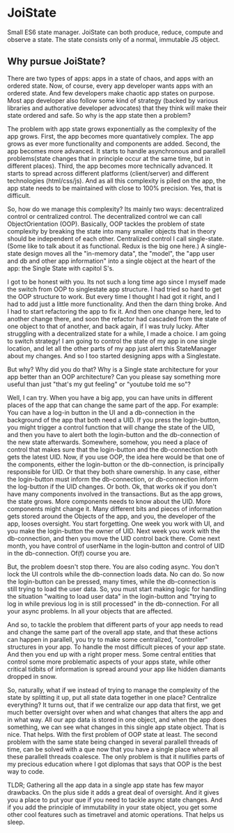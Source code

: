 # JoiState
Small ES6 state manager. 
JoiState can both produce, reduce, compute and observe a state. 
The state consists only of a normal, immutable JS object.

## Why pursue JoiState?
There are two types of apps: apps in a state of chaos, and apps with an ordered state. Now, of course, every app developer wants apps with an ordered state. And few developers make chaotic app states on purpose. Most app developer also follow some kind of strategy (backed by various libraries and authorative developer advocates) that they think will make their state ordered and safe. So why is the app state then a problem?

The problem with app state grows exponentially as the complexity of the app grows. First, the app becomes more quantatively complex. The app grows as ever more functionality and components are added. Second, the app becomes more advanced. It starts to handle asynchronous and parallell problems(state changes that in principle occur at the same time, but in different places). Third, the app becomes more technically advanced. It starts to spread across different platforms (client/server) and different technologies (html/css/js). And as all this complexity is piled on the app, the app state needs to be maintained with close to 100% precision. Yes, that is difficult.

So, how do we manage this complexity? Its mainly two ways: decentralized control or centralized control. The decentralized control we can call ObjectOrientation (OOP). Basically, OOP tackles the problem of state complexity by breaking the state into many smaller objects that in theory should be independent of each other. Centralized control I call single-state. (Some like to talk about it as functional. Redux is the big one here.) A single-state design moves all the "in-memory data", the "model", the "app user and db and other app information" into a single object at the heart of the app: the Single State with capitol S's.

I got to be honest with you. Its not such a long time ago since I myself made the switch from OOP to singlestate app structure. I had tried so hard to get the OOP structure to work. But every time I thought I had got it right, and I had to add just a little more functionality. And then the darn thing broke. And I had to start refactoring the app to fix it. And then one change here, led to another change there, and soon the refactor had cascaded from the state of one object to that of another, and back again, if I was truly lucky. After struggling with a decentralized state for a while, I made a choice. I am going to switch strategy! I am going to control the state of my app in one single location, and let all the other parts of my app just alert this StateManager about my changes. And so I too started designing apps with a Singlestate.

But why? Why did you do that? Why is a Single state architecture for your app better than an OOP architecture? Can you please say something more useful than just "that's my gut feeling" or "youtube told me so"? 

Well, I can try. When you have a big app, you can have units in different places of the app that can change the same part of the app. For example: You can have a log-in button in the UI and a db-connection in the background of the app that both need a UID. If you press the login-button, you might trigger a control function that will change the state of the UID, and then you have to alert both the login-button and the db-connection of the new state afterwards. Somewhere, somehow, you need a place of control that makes sure that the login-button and the db-connection both gets the latest UID. Now, if you use OOP, the idea here would be that one of the components, either the login-button or the db-connection, is principally responsible for UID. Or that they both share ownership. In any case, either the login-button must inform the db-connection, or db-connection inform the log-button if the UID changes. Or both. Ok, that works ok if you don't have many components involved in the transactions. But as the app grows, the state grows. More components needs to know about the UID. More components might change it. Many different bits and pieces of information gets stored around the Objects of the app, and you, the developer of the app, looses oversight. You start forgetting. One week you work with UI, and you make the login-button the owner of UID. Next week you work with the db-connection, and then you move the UID control back there. Come next month, you have control of userName in the login-button and control of UID in the db-connection. Of(f) course you are.

But, the problem doesn't stop there. You are also coding async. You don't lock the UI controls while the db-connection loads data. No can do. So now the login-button can be pressed, many times, while the db-connection is still trying to load the user data. So, you must start making logic for handling the situation "waiting to load user data" in the login-button and "trying to log in while previous log in is still processed" in the db-connection. For all your async problems. In all your objects that are affected.

And so, to tackle the problem that different parts of your app needs to read and change the same part of the overall app state, and that these actions can happen in parallell, you try to make some centralized, "controller" structures in your app. To handle the most difficult pieces of your app state. And then you end up with a right proper mess. Some central entities that control some more problematic aspects of your apps state, while other critical tidbits of information is spread around your app like hidden diamants dropped in snow.

So, naturally, what if we instead of trying to manage the complexity of the state by splitting it up, put all state data together in one place? Centralize everything? It turns out, that if we centralize our app data that first, we get much better oversight over when and what changes that alters the app and in what way. All our app data is stored in one object, and when the app does something, we can see what changes in this single app state object. That is nice. That helps. With the first problem of OOP state at least. The second problem with the same state being changed in several parallell threads of time, can be solved with a que now that you have a single place where all these parallell threads coalesce. The only problem is that it nullifies parts of my precious education where I got diplomas that says that OOP is the best way to code.

TLDR; Gathering all the app data in a single app state has few mayor drawbacks. On the plus side it adds a great deal of oversight. And it gives you a place to put your que if you need to tackle async state changes. And if you add the principle of immutability in your state object, you get some other cool features such as timetravel and atomic operations. That helps us sleep.
